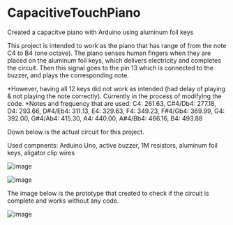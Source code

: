 # CapacitiveTouchPiano

Created a capacitve piano with Arduino using aluminum foil keys

This project is intended to work as the piano that has range of from the note C4 to B4 (one octave). 
The piano senses human fingers when they are placed on the aluminum foil keys, which delivers electricity and completes the circuit.
Then this signal goes to the pin 13 which is connected to the buzzer, and plays the corresponding note.

*However, having all 12 keys did not work as intended (had delay of playing & not playing the note correctly). Currently in the process of modifying the code.
*Notes and frequency that are used: C4: 261.63, C#4/Db4: 277.18, D4: 293.66, D#4/Eb4: 311.13, E4: 329.63, F4: 349.23, F#4/Gb4: 369.99, G4: 392.00, G#4/Ab4: 415.30, A4: 440.00, A#4/Bb4: 466.16, B4: 493.88

Down below is the actual circuit for this project.

Used compnents: Arduino Uno, active buzzer, 1M resistors, aluminum foil keys, aligator clip wires

![image](https://user-images.githubusercontent.com/88179478/151736330-3fd164b4-ef8e-4408-af80-b0e8a7cfccd5.png)

![image](https://user-images.githubusercontent.com/88179478/151736351-ef1e641a-f017-4b72-aa00-e8240ac33200.png)

The image below is the prototype that created to check if the circuit is complete and works without any code.

![image](https://user-images.githubusercontent.com/88179478/151736516-cdb535e7-a91a-429d-84eb-51b2efbdb211.png)
